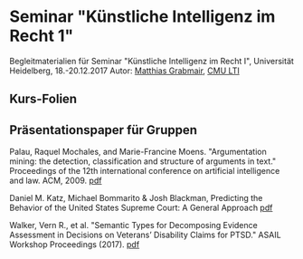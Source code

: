 # Seminar "Künstliche Intelligenz im Recht 1"
Begleitmaterialien für Seminar "Künstliche Intelligenz im Recht I", Universität Heidelberg, 18.-20.12.2017
Autor: [Matthias Grabmair](http://www.andrew.cmu.edu/user/mgrabmai), [CMU LTI](https://www.lti.cs.cmu.edu)

## Kurs-Folien

## Präsentationspaper für Gruppen

Palau, Raquel Mochales, and Marie-Francine Moens. "Argumentation mining: the detection, classification and structure of arguments in text." Proceedings of the 12th international conference on artificial intelligence and law. ACM, 2009. [pdf](https://lirias.kuleuven.be/bitstream/123456789/234784/1/MochalesMoensICAIL09.pdf)

Daniel M. Katz, Michael Bommarito & Josh Blackman, Predicting the Behavior of the United States Supreme Court: A General Approach [pdf](https://arxiv.org/pdf/1407.6333.pdf)

Walker, Vern R., et al. "Semantic Types for Decomposing Evidence Assessment in Decisions on Veterans’ Disability Claims for PTSD." ASAIL Workshop Proceedings (2017). [pdf](https://people.hofstra.edu/vern_r_walker/WalkerEtAl_DecomposingEvidenceAssessment_ASAIL2017.pdf)

